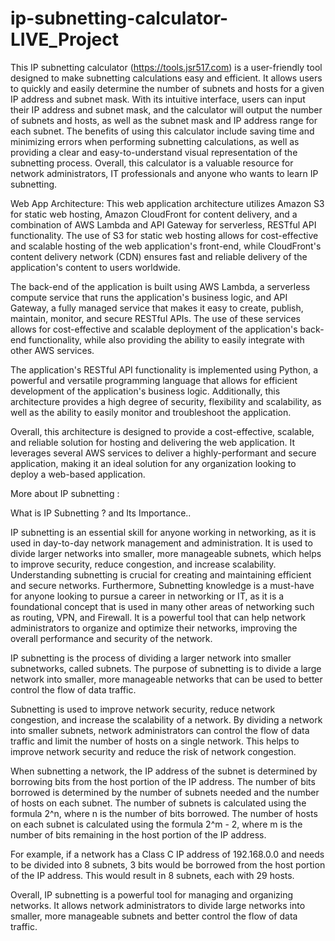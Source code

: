 # ip-subnetting-calculator-LIVE_Project

This IP subnetting calculator (https://tools.jsr517.com) is a user-friendly tool designed to make subnetting calculations easy and efficient. It allows users to quickly and easily determine the number of subnets and hosts for a given IP address and subnet mask. With its intuitive interface, users can input their IP address and subnet mask, and the calculator will output the number of subnets and hosts, as well as the subnet mask and IP address range for each subnet. The benefits of using this calculator include saving time and minimizing errors when performing subnetting calculations, as well as providing a clear and easy-to-understand visual representation of the subnetting process. Overall, this calculator is a valuable resource for network administrators, IT professionals and anyone who wants to learn IP subnetting.

Web App Architecture: 
This web application architecture utilizes Amazon S3 for static web hosting, Amazon CloudFront for content delivery, and a combination of AWS Lambda and API Gateway for serverless, RESTful API functionality. The use of S3 for static web hosting allows for cost-effective and scalable hosting of the web application's front-end, while CloudFront's content delivery network (CDN) ensures fast and reliable delivery of the application's content to users worldwide.

The back-end of the application is built using AWS Lambda, a serverless compute service that runs the application's business logic, and API Gateway, a fully managed service that makes it easy to create, publish, maintain, monitor, and secure RESTful APIs. The use of these services allows for cost-effective and scalable deployment of the application's back-end functionality, while also providing the ability to easily integrate with other AWS services.

The application's RESTful API functionality is implemented using Python, a powerful and versatile programming language that allows for efficient development of the application's business logic. Additionally, this architecture provides a high degree of security, flexibility and scalability, as well as the ability to easily monitor and troubleshoot the application.

Overall, this architecture is designed to provide a cost-effective, scalable, and reliable solution for hosting and delivering the web application. It leverages several AWS services to deliver a highly-performant and secure application, making it an ideal solution for any organization looking to deploy a web-based application.

More about IP subnetting :

What is IP Subnetting ? and Its Importance..

IP subnetting is an essential skill for anyone working in networking, as it is used in day-to-day network management and administration. It is used to divide larger networks into smaller, more manageable subnets, which helps to improve security, reduce congestion, and increase scalability. Understanding subnetting is crucial for creating and maintaining efficient and secure networks. Furthermore, Subnetting knowledge is a must-have for anyone looking to pursue a career in networking or IT, as it is a foundational concept that is used in many other areas of networking such as routing, VPN, and Firewall. It is a powerful tool that can help network administrators to organize and optimize their networks, improving the overall performance and security of the network.

IP subnetting is the process of dividing a larger network into smaller subnetworks, called subnets. The purpose of subnetting is to divide a large network into smaller, more manageable networks that can be used to better control the flow of data traffic.

Subnetting is used to improve network security, reduce network congestion, and increase the scalability of a network. By dividing a network into smaller subnets, network administrators can control the flow of data traffic and limit the number of hosts on a single network. This helps to improve network security and reduce the risk of network congestion.

When subnetting a network, the IP address of the subnet is determined by borrowing bits from the host portion of the IP address. The number of bits borrowed is determined by the number of subnets needed and the number of hosts on each subnet. The number of subnets is calculated using the formula 2^n, where n is the number of bits borrowed. The number of hosts on each subnet is calculated using the formula 2^m - 2, where m is the number of bits remaining in the host portion of the IP address.

For example, if a network has a Class C IP address of 192.168.0.0 and needs to be divided into 8 subnets, 3 bits would be borrowed from the host portion of the IP address. This would result in 8 subnets, each with 29 hosts.

Overall, IP subnetting is a powerful tool for managing and organizing networks. It allows network administrators to divide large networks into smaller, more manageable subnets and better control the flow of data traffic.
